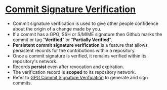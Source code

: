 # [Commit Signature Verification](https://docs.github.com/en/authentication/managing-commit-signature-verification/about-commit-signature-verification)

- Commit signature verification is used to give other people confidence about the origin of a change made by you.
- If a commit has a GPG, SSH or S/MIME signature then Github marks the commit or tag "**Verified**" or "**Partially Verified**".
- **Persistent commit signature verification** is a feature that allows persistent records for the contributions within a repository.
- Once a commit signature is verified, it remains verified within its repository's network.
- Records **persist** even after revocation and expiration.
- The verification record is **scoped** to its repository network.
- Refer to [GPG Commit Signature Verification](https://docs.github.com/en/authentication/managing-commit-signature-verification/about-commit-signature-verification#gpg-commit-signature-verification) to generate and sign commits.

